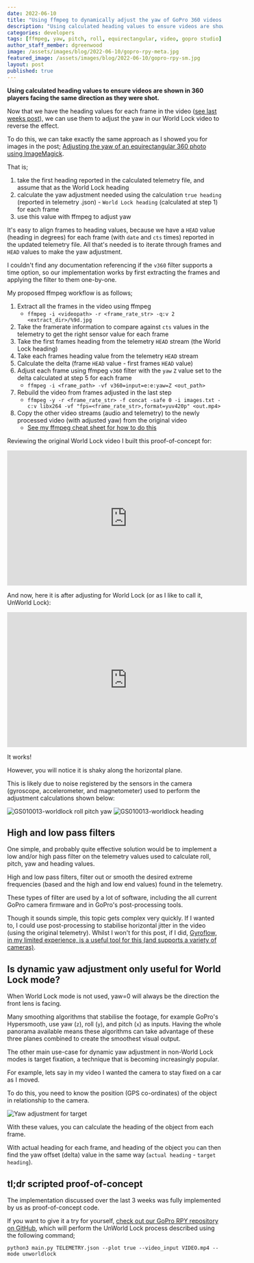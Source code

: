 ```yaml
---
date: 2022-06-10
title: "Using ffmpeg to dynamically adjust the yaw of GoPro 360 videos (Part 3)"
description: "Using calculated heading values to ensure videos are shown in 360 players facing the same direction as they were shot."
categories: developers
tags: [ffmpeg, yaw, pitch, roll, equirectangular, video, gopro studio]
author_staff_member: dgreenwood
image: /assets/images/blog/2022-06-10/gopro-rpy-meta.jpg
featured_image: /assets/images/blog/2022-06-10/gopro-rpy-sm.jpg
layout: post
published: true
---
```


**Using calculated heading values to ensure videos are shown in 360 players facing the same direction as they were shot.**

Now that we have the heading values for each frame in the video ([see last weeks post](/blog/2022/calculating-heading-of-gopro-video-using-gpmf-part-2)), we can use them to adjust the yaw in our World Lock video to reverse the effect.

To do this, we can take exactly the same approach as I showed you for images in the post; [Adjusting the yaw of an equirectangular 360 photo using ImageMagick](/blog/2022/adjusting-yaw-equirectangular-images).

That is;

1. take the first heading reported in the calculated telemetry file, and assume that as the World Lock heading
2. calculate the yaw adjustment needed using the calculation `true heading` (reported in telemetry .json) - `World Lock heading` (calculated at step 1) for each frame
3. use this value with ffmpeg to adjust yaw

It's easy to align frames to heading values, because we have a `HEAD` value (heading in degrees) for each frame (with `date` and `cts` times) reported in the updated telemetry file. All that's needed is to iterate through frames and `HEAD` values to make the yaw adjustment.

I couldn't find any documentation referencing if the `v360` filter supports a time option, so our implementation works by first extracting the frames and applying the filter to them one-by-one.

My proposed ffmpeg workflow is as follows;

1. Extract all the frames in the video using ffmpeg
	* `ffmpeg -i <videopath> -r <frame_rate_str> -q:v 2 <extract_dir>/%9d.jpg`
2. Take the framerate information to compare against `cts` values in the telemetry to get the right sensor value for each frame
3. Take the first frames heading from the telemetry `HEAD` stream (the World Lock heading)
4. Take each frames heading value from the telemetry `HEAD` stream
5. Calculate the delta (frame `HEAD` value - first frames `HEAD` value)
6. Adjust each frame using ffmpeg `v360` filter with the `yaw` `Z` value set to the delta calculated at step 5 for each frame
	* `ffmpeg -i <frame_path> -vf v360=input=e:e:yaw=Z <out_path>`
7. Rebuild the video from frames adjusted in the last step
	* `ffmpeg -y -r <frame_rate_str> -f concat -safe 0 -i images.txt -c:v libx264 -vf "fps=<frame_rate_str>,format=yuv420p" <out.mp4>`
7. Copy the other video streams (audio and telemetry) to the newly processed video (with adjusted yaw) from the original video
	* [See my ffmpeg cheat sheet for how to do this](/blog/2022/ffmpeg-video-to-frame-cheat-sheet)

Reviewing the original World Lock video I built this proof-of-concept for:

<iframe width="560" height="315" src="https://www.youtube-nocookie.com/embed/3Hces_LyGZU" title="YouTube video player" frameborder="0" allow="accelerometer; autoplay; clipboard-write; encrypted-media; gyroscope; picture-in-picture" allowfullscreen></iframe>

And now, here it is after adjusting for World Lock (or as I like to call it, UnWorld Lock):

<iframe width="560" height="315" src="https://www.youtube-nocookie.com/embed/nCFRQ0pFDNc" title="YouTube video player" frameborder="0" allow="accelerometer; autoplay; clipboard-write; encrypted-media; gyroscope; picture-in-picture" allowfullscreen></iframe>

It works!

However, you will notice it is shaky along the horizontal plane.

This is likely due to noise registered by the sensors in the camera (gyroscope, accelerometer, and magnetometer) used to perform the adjustment calculations shown below:

<img class="img-fluid" src="/assets/images/blog/2022-06-10/GS010013-worldlock-RPY.png" alt="GS010013-worldlock roll pitch yaw" title="GS010013-worldlock roll pitch yaw" />

<img class="img-fluid" src="/assets/images/blog/2022-06-10/GS010013-worldlock-heading.png" alt="GS010013-worldlock heading" title="GS010013-worldlock heading" />

## High and low pass filters

One simple, and probably quite effective solution would be to implement a low and/or high pass filter on the telemetry values used to calculate roll, pitch, yaw and heading values.

High and low pass filters, filter out or smooth the desired extreme frequencies (based and the high and low end values) found in the telemetry.

These types of filter are used by a lot of software, including the all current GoPro camera firmware and in GoPro's post-processing tools.

Though it sounds simple, this topic gets complex very quickly. If I wanted to, I could use post-processing to stabilise horizontal jitter in the video (using the original telemetry). Whilst I won't for this post, if I did, [Gyroflow, in my limited experience, is a useful tool for this (and supports a variety of cameras)](https://gyroflow.xyz/).

## Is dynamic yaw adjustment only useful for World Lock mode?

When World Lock mode is not used, yaw=0 will always be the direction the front lens is facing. 

Many smoothing algorithms that stabilise the footage, for example GoPro's Hypersmooth, use yaw (`z`), roll (`y`), and pitch (`x`) as inputs. Having the whole panorama available means these algorithms can take advantage of these three planes combined to create the smoothest visual output.

The other main use-case for dynamic yaw adjustment in non-World Lock modes is target fixation, a technique that is becoming increasingly popular.

For example, lets say in my video I wanted the camera to stay fixed on a car as I moved.

To do this, you need to know the position (GPS co-ordinates) of the object in relationship to the camera.

<img class="img-fluid" src="/assets/images/blog/2022-06-10/yaw-adjustment-target.jpg" alt="Yaw adjustment for target" title="Yaw adjustment for target" />

With these values, you can calculate the heading of the object from each frame.

With actual heading for each frame, and heading of the object you can then find the yaw offset (delta) value in the same way (`actual heading` - `target heading`).

## tl;dr scripted proof-of-concept

The implementation discussed over the last 3 weeks was fully implemented by us as proof-of-concept code.

If you want to give it a try for yourself, [check out our GoPro RPY repository on GitHub](https://github.com/trek-view/gopro-rpy/), which will perform the UnWorld Lock process described using the following command;

```shell
python3 main.py TELEMETRY.json --plot true --video_input VIDEO.mp4 --mode unworldlock
```